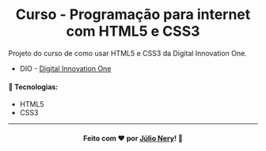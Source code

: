 <h1 align="center">Curso - Programação para internet com HTML5 e CSS3</h1>

Projeto do curso de como usar HTML5 e CSS3 da Digital Innovation One.

- DIO - [Digital Innovation One](https://digitalinnovation.one/sign-up?ref=FBAIQEAO9X "Digital Innovation One")

#### :rocket: Tecnologias:
- HTML5
- CSS3

---

<h4 align="center">
    Feito com ❤ por <a href="https://www.linkedin.com/in/julio-nery/" target="_blank">Júlio Nery</a>!
    <g-emoji class="g-emoji" alias="wave" fallback-src="https://github.githubassets.com/images/icons/emoji/unicode/1f44b.png">👋</g-emoji>
</h4>
